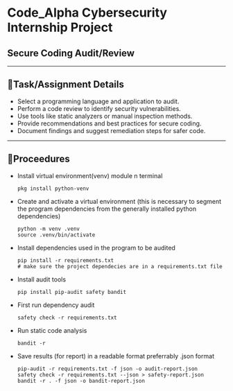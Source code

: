 # Code_Alpha Cybersecurity Internship Project
## Secure Coding Audit/Review

---

## 📌Task/Assignment Details
- Select a programming language and application to audit.
- Perform a code review to identify security vulnerabilities.
- Use tools like static analyzers or manual inspection methods.
- Provide recommendations and best practices for secure coding.
- Document findings and suggest remediation steps for safer code.

---

## 📌Proceedures
- Install virtual environment(venv) module n terminal
  ```
  pkg install python-venv
  ```
- Create and activate a virtual environment (this is necessary to segment the program dependencies from the generally installed python dependencies)
  ```
  python -m venv .venv
  source .venv/bin/activate
  ```
- Install dependencies used in the program to be audited
   ```
   pip install -r requirements.txt
   # make sure the project dependecies are in a requirements.txt file
   ```
  
- Install audit tools
  ```
  pip install pip-audit safety bandit
  ```
- First run dependency audit
  ```
  safety check -r requirements.txt
  ```
- Run static code analysis
  ```
  bandit -r
  ```
- Save results (for report) in a readable format preferrably .json format
  ```
  pip-audit -r requirements.txt -f json -o audit-report.json
  safety check -r requirements.txt --json > safety-report.json
  bandit -r . -f json -o bandit-report.json
  ```
  
